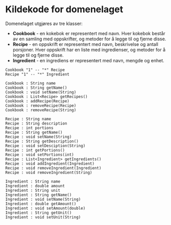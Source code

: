 # Kildekode for domenelaget

Domenelaget utgjøres av tre klasser:  

- **Cookbook** - en kokebok er representert med navn. Hver kokebok består av en samling med oppskrifter, og metoder for å legge til og fjerne disse. 
- **Recipe** - en oppskrift er representert med navn, beskrivelse og antall porsjoner. Hver oppskrift har en liste med ingredienser, og metoder for å legge til og fjerne disse. 
- **Ingredient** - en ingrediens er representert med navn, mengde og enhet. 

```plantuml
Cookbook "1" -- "*" Recipe 
Recipe "1" -- "*" Ingredient

Cookbook : String name
Cookbook : String getName()
Cookbook : void setName(String)
Cookbook : List<Recipe> getRecipes()
Cookbook : addRecipe(Recipe)
Cookbook : removeRecipe(Recipe)
Cookbook : removeRecipe(String)

Recipe : String name
Recipe : String description
Recipe : int portions
Recipe : String getName()
Recipe : void setName(String)
Recipe : String getDescription()
Recipe : void setDesciption(String)
Recipe : int getPortions()
Recipe : void setPortions(int)
Recipe : List<Ingredient> getIngredients()
Recipe : void addIngredient(Ingredient)
Recipe : void removeIngredient(Ingredient)
Recipe : void removeIngredient(String)

Ingredient : String name
Ingredient : double amount
Ingredient : String unit
Ingredient : String getName()
Ingredient : void setName(String)
Ingredient : double getAmount()
Ingredient : void setAmount(double)
Ingredient : String getUnit()
Ingredient : void setUnit(String)
```
